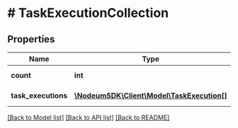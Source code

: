 # # TaskExecutionCollection

## Properties

Name | Type | Description | Notes
------------ | ------------- | ------------- | -------------
**count** | **int** |  | [optional] [readonly] 
**task_executions** | [**\NodeumSDK\Client\Model\TaskExecution[]**](TaskExecution.md) |  | [optional] [readonly] 

[[Back to Model list]](../../README.md#documentation-for-models) [[Back to API list]](../../README.md#documentation-for-api-endpoints) [[Back to README]](../../README.md)


